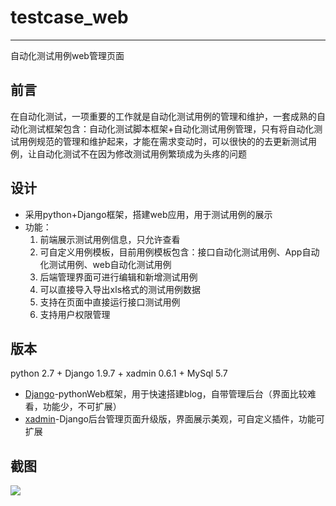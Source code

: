 # testcase_web
***
自动化测试用例web管理页面
## 前言
在自动化测试，一项重要的工作就是自动化测试用例的管理和维护，一套成熟的自动化测试框架包含：自动化测试脚本框架+自动化测试用例管理，只有将自动化测试用例规范的管理和维护起来，才能在需求变动时，可以很快的的去更新测试用例，让自动化测试不在因为修改测试用例繁琐成为头疼的问题
## 设计
- 采用python+Django框架，搭建web应用，用于测试用例的展示
- 功能：
  1. 前端展示测试用例信息，只允许查看
  2. 可自定义用例模板，目前用例模板包含：接口自动化测试用例、App自动化测试用例、web自动化测试用例
  3. 后端管理界面可进行编辑和新增测试用例
  4. 可以直接导入导出xls格式的测试用例数据
  5. 支持在页面中直接运行接口测试用例
  6. 支持用户权限管理
## 版本
python 2.7 + Django 1.9.7 + xadmin 0.6.1 + MySql 5.7

* [Django]-pythonWeb框架，用于快速搭建blog，自带管理后台（界面比较难看，功能少，不可扩展）
* [xadmin]-Django后台管理页面升级版，界面展示美观，可自定义插件，功能可扩展

## 截图
![](https://cl.ly/k3wX/WX20170418-182035.png)

[Django]:<https://github.com/django/django.git>
[xadmin]:<https://github.com/sshwsfc/xadmin>

